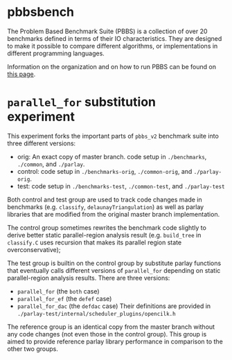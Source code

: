 # pbbsbench

The Problem Based Benchmark Suite (PBBS) is a collection
of over 20 benchmarks defined in terms of their IO characteristics.
They are designed to make it possible to compare different algorithms,
or implementations in different programming languages.

Information on the organization and on how to run PBBS can be found on
[this page](https://cmuparlay.github.io/pbbsbench).

# `parallel_for` substitution experiment
This experiment forks the important parts of `pbbs_v2` benchmark suite into three different versions: 
- orig: An exact copy of master branch. code setup in `./benchmarks`, `./common`, and `./parlay`.
- control: code setup in `./benchmarks-orig`, `./common-orig`, and `./parlay-orig`.
- test: code setup in `./benchmarks-test`, `./common-test`, and `./parlay-test`

Both control and test group are used to track code changes made in benchmarks (e.g. `classify`, `delaunayTriangulation`)
as well as parlay libraries that are modified from the original master branch implementation. 

The control group sometimes rewrites the benchmark code slightly to derive better static parallel-region analysis result 
(e.g. `build_tree` in `classify.C` uses recursion that makes its parallel region state overconservative);

The test group is builtin on the control group by substitute parlay functions that eventually calls different versions of
`parallel_for` depending on static parallel-region analysis results. There are three versions: 
- `parallel_for` (the `both` case)
- `parallel_for_ef` (the `defef` case)
- `parallel_for_dac` (the `defdac` case)
Their definitions are provided in `./parlay-test/internal/scheduler_plugins/opencilk.h`

The reference group is an identical copy from the master branch without any code changes (not even those in the control
group). This group is aimed to provide reference parlay library performance in comparison to the other two groups. 


